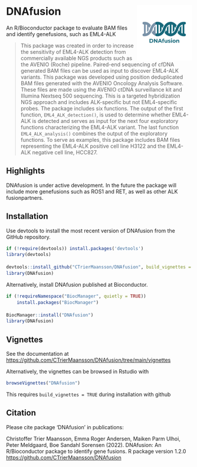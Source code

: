 # DNAfusion <img src="vignettes/logo.png" width="150" align="right">

An R/Bioconductor package to evaluate BAM files and identify genefusions, such as EML4-ALK

> This package was created in order to increase the sensitivity of EML4-ALK detection from commercially available NGS products such as the AVENIO (Roche) pipeline. Paired-end sequencing of cfDNA generated BAM files can be used as input to discover EML4-ALK variants. This package was developed using position deduplicated BAM files generated with the AVENIO Oncology Analysis Software. These files are made using the AVENIO ctDNA surveillance kit and Illumina Nextseq 500 sequencing. This is a targeted hybridization NGS approach and includes ALK-specific but not EML4-specific probes. The package includes six functions. The output of the first function, `EML4_ALK_detection()`, is used to determine whether EML4-ALK is detected and serves as input for the next four  exploratory functions characterizing the EML4-ALK variant. The last function `EML4_ALK_analysis()` combines the output of the exploratory functions. To serve as examples, this package includes BAM files representing the EML4-ALK positive cell line H3122 and the EML4-ALK negative cell line, HCC827.

## Highlights
DNAfusion is under active development. In the future the package will include more genefusions such as ROS1 and RET, as well as other ALK fusionpartners.

## Installation

Use devtools to install the most recent version of DNAfusion from the GitHub repository.

```R
if (!require(devtools)) install.packages('devtools')
library(devtools)

devtools::install_github("CTrierMaansson/DNAfusion", build_vignettes = TRUE)
library(DNAfusion)

```

Alternatively, install DNAfusion published at Bioconductor.

```R
if (!requireNamespace("BiocManager", quietly = TRUE))
    install.packages("BiocManager")

BiocManager::install("DNAfusion")
library(DNAfusion)

```

## Vignettes

See the documentation at https://github.com/CTrierMaansson/DNAfusion/tree/main/vignettes

Alternatively, the vignettes can be browsed in Rstudio with 

 ```R
browseVignettes("DNAfusion")
```
This requires `build_vignettes = TRUE` during installation with github

## Citation

Please cite package ‘DNAfusion’ in publications:

Christoffer Trier Maansson, Emma Roger Andersen, Maiken Parm Ulhoi, Peter Meldgaard, Boe Sandahl Sorensen (2022). DNAfusion: An R/Bioconductor package to identify gene fusions. R package version 1.2.0 
<https://github.com/CTrierMaansson/DNAfusion>
